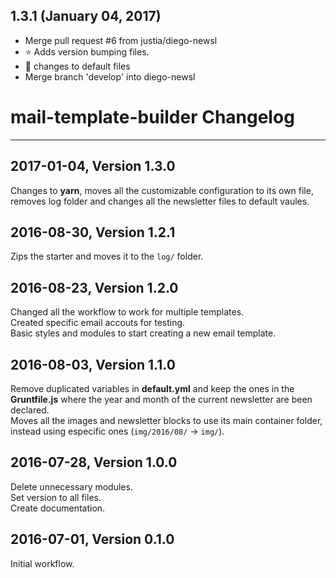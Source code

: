 ## 1.3.1 (January 04, 2017)
  - Merge pull request #6 from justia/diego-newsl
  - :star: Adds version bumping files.
  - :memo: changes to default files
  - Merge branch 'develop' into diego-newsl


# mail-template-builder Changelog

---

## 2017-01-04, Version 1.3.0
Changes to **yarn**, moves all the customizable configuration to its own file, removes log folder and changes all the newsletter files to default vaules.

## 2016-08-30, Version 1.2.1
Zips the starter and moves it to the `log/` folder.

## 2016-08-23, Version 1.2.0
Changed all the workflow to work for multiple templates. <br> Created specific email accouts for testing. <br> Basic styles and modules to start creating a new email template.

## 2016-08-03, Version 1.1.0
Remove duplicated variables in **default.yml** and keep the ones in the **Gruntfile.js** where the year and month of the current newsletter are been declared. <br> Moves all the images and newsletter blocks to use its main container folder, instead using especific ones (`img/2016/08/` → `img/`).

## 2016-07-28, Version 1.0.0
Delete unnecessary modules. <br> Set version to all files. <br> Create documentation.

## 2016-07-01, Version 0.1.0
Initial workflow.
